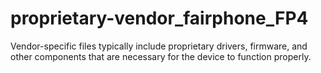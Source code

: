 # proprietary-vendor_fairphone_FP4

Vendor-specific files typically include proprietary drivers, firmware, and other components that are necessary for the device to function properly. 
